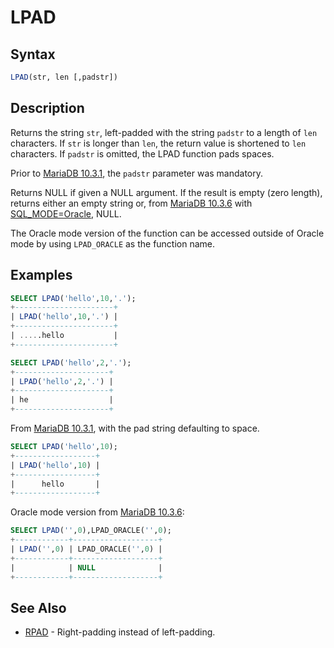 # LPAD

## Syntax

```sql
LPAD(str, len [,padstr])
```

## Description

Returns the string `str`, left-padded with the string `padstr` to a length
of `len` characters. If `str` is longer than `len`, the return value is
shortened to `len` characters. If `padstr` is omitted, the LPAD function pads spaces.

Prior to [MariaDB 10.3.1](/kb/en/mariadb-1031-release-notes/), the `padstr` parameter was mandatory.

Returns NULL if given a NULL argument. If the result is empty (zero length), returns either an empty string or, from [MariaDB 10.3.6](/kb/en/mariadb-1036-release-notes/) with [SQL_MODE=Oracle](/kb/en/sql_modeoracle-from-mariadb-103/), NULL.

The Oracle mode version of the function can be accessed outside of Oracle mode by using `LPAD_ORACLE` as the function name.

## Examples

```sql
SELECT LPAD('hello',10,'.');
+----------------------+
| LPAD('hello',10,'.') |
+----------------------+
| .....hello           |
+----------------------+

SELECT LPAD('hello',2,'.');
+---------------------+
| LPAD('hello',2,'.') |
+---------------------+
| he                  |
+---------------------+
```

From [MariaDB 10.3.1](/kb/en/mariadb-1031-release-notes/), with the pad string defaulting to space.

```sql
SELECT LPAD('hello',10);
+------------------+
| LPAD('hello',10) |
+------------------+
|      hello       |
+------------------+
```

Oracle mode version from [MariaDB 10.3.6](/kb/en/mariadb-1036-release-notes/):

```sql
SELECT LPAD('',0),LPAD_ORACLE('',0);
+------------+-------------------+
| LPAD('',0) | LPAD_ORACLE('',0) |
+------------+-------------------+
|            | NULL              |
+------------+-------------------+
```

## See Also

- [RPAD](/built-in-functions/string-functions/rpad/) - Right-padding instead of left-padding.